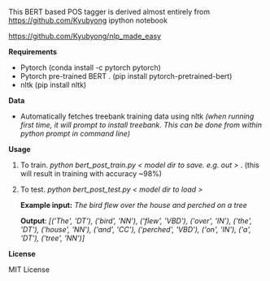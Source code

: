 This BERT based POS tagger is derived almost entirely from https://github.com/Kyubyong ipython notebook

https://github.com/Kyubyong/nlp_made_easy

**Requirements**

- Pytorch (conda install -c pytorch pytorch)
- Pytorch pre-trained BERT . (pip install pytorch-pretrained-bert)
- nltk (pip install nltk)


**Data**

- Automatically fetches treebank training data using nltk _(when running first time, it will prompt  to install treebank. This can be done from within python prompt in command line)_


**Usage**

1. To train. _python bert_post_train.py < model dir to save. e.g. out >_ . (this will result in training with accuracy ~98%)

3. To test. _python bert_post_test.py < model dir to load >_

    __Example input:__ _The bird flew over the house and perched on a tree_

    __Output__:   _[('The', 'DT'), ('bird', 'NN'), ('flew', 'VBD'), ('over', 'IN'), ('the', 'DT'), ('house', 'NN'), ('and', 'CC'), ('perched', 'VBD'), ('on', 'IN'), ('a', 'DT'), ('tree', 'NN')]_



**License**

MIT License
